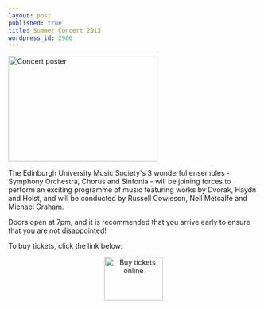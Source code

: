 ```yaml
---
layout: post
published: true
title: Summer Concert 2013
wordpress_id: 2906
---
```


<a href="http://eums.eusa.ed.ac.uk/wp-content/uploads/2013/04/Poster-Final-Version-full-size-copy.jpg"><img class="alignnone size-medium wp-image-2911" alt="Concert poster" src="http://eums.eusa.ed.ac.uk/wp-content/uploads/2013/04/Poster-Final-Version-full-size-copy-300x213.jpg" width="300" height="213" /></a>

The Edinburgh University Music Society's 3 wonderful ensembles - Symphony Orchestra, Chorus and Sinfonia - will be joining forces to perform an exciting programme of music featuring works by Dvorak, Haydn and Holst, and will be conducted by Russell Cowieson, Neil Metcalfe and Michael Graham.

Doors open at 7pm, and it is recommended that you arrive early to ensure that you are not disappointed!

To buy tickets, click the link below:

<p align="middle"><a title="buy tickets online" href="http://www.ticketsource.co.uk/event/35829"> <img alt="Buy tickets online" src="http://www.ticketsource.co.uk/images/buyTickets/buyTickets-medium.png" width="118" height="88" border="0" /></a><br />
